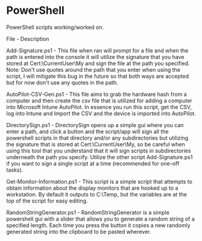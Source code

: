 # PowerShell
PowerShell scripts working/worked on.

File - Description

Add-Signature.ps1 - This file when ran will prompt for a file and when the path is entered into the console it will utilize the signature that you have stored at Cert:\CurrentUser\My and sign the file at the path you specified. Note: Don't use quotes around the path that you enter when using the script, I will mitigate this bug in the future so that both ways are accepted but for now don't use any quotes in the path.

AutoPilot-CSV-Gen.ps1 - This file aims to grab the hardware hash from a computer and then create the csv file that is utilized for adding a computer into Microsoft Intune AutoPilot. In essence you run this script, get the CSV, log into Intune and Import the CSV and the device is imported into AutoPilot.

DirectorySign.ps1 - DirectorySign opens up a simple gui where you can enter a path, and click a button and the script/app will sign all the powershell scripts in that directory and/or any subdirectories but utilizing the signature that is stored at Cert:\CurrentUser\My, so be careful when using this tool that you understand that it will sign scripts in subdirectories underneath the path you specify. Utilize the other script Add-Signature.ps1 if you want to sign a single script at a time (recommended for one-off tasks).

Get-Monitor-Information.ps1 - This script is a simple script that attempts to obtain information about the display monitors that are hooked up to a workstation. By default it outputs to C:\Temp, but the variables are at the top of the script for easy editing.

RandomStringGenerator.ps1 - RandomStringGenerator is a simple powershell gui with a slider that allows you to generate a random string of a specified length. Each time you press the button it copies a new randomly generated string into the clipboard to be pasted wherever.
